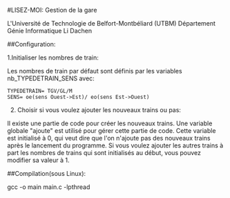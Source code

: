 #LISEZ-MOI: Gestion de la gare


L'Université de Technologie de Belfort-Montbéliard (UTBM)
Département Génie Informatique
Li Dachen



##Configuration:

1.Initialiser les nombres de train: 

Les nombres de train par défaut sont définis par les variables 	nb_TYPEDETRAIN_SENS avec:

	TYPEDETRAIN= TGV/GL/M
	SENS= oe(sens Ouest->Est)/ eo(sens Est->Ouest)

2. Choisir si vous voulez ajouter les nouveaux trains ou pas:

Il existe une partie de code pour créer les nouveaux trains. Une variable globale "ajoute" est utilisé pour gérer cette partie de code. Cette variable est initialisé à 0, qui veut dire que l'on n'ajoute pas des nouveaux trains après le lancement du programme. Si vous voulez ajouter les autres trains à part les nombres de trains qui sont initialisés au début, vous pouvez modifier sa valeur à 1.    



##Compilation(sous Linux):

gcc -o main main.c -lpthread
